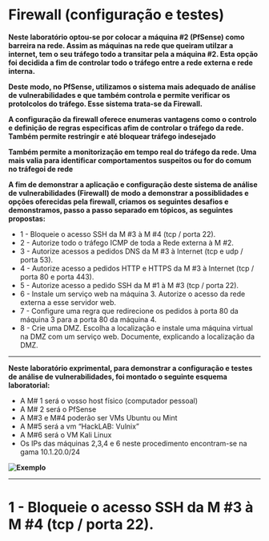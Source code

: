 # Firewall (configuração e testes)

**Neste laboratório optou-se por colocar a máquina #2 (PfSense) como barreira na rede. Assim as máquinas na rede que queiram utilzar a internet, tem o seu tráfego todo a transitar pela a máquina #2. Esta opção foi decidida a fim de controlar todo o tráfego entre a rede externa e rede interna.**

**Deste modo, no PfSense, utilizamos o sistema mais adequado de análise de vulnerabilidades e que também controla e permite verificar os protolcolos do tráfego. Esse sistema trata-se da Firewall.**

**A configuração da firewall oferece enumeras vantagens como o controlo e definição de regras especificas afim de controlar o tráfego da rede. Também permite restringir e até bloquear tráfego indesejado**

**Também permite a monitorização em tempo real do tráfego da rede. Uma mais valia para identificar comportamentos suspeitos ou for do comum no tráfegoi de rede**

**A fim de demonstrar a aplicação e configuração deste sistema de análise de vulnerabilidades (Firewall) de modo a demonstrar a possiblidades e opções oferecidas pela firewall, criamos os seguintes desafios e demonstramos, passo a passo separado em tópicos, as seguintes propostas:**

* 1 - Bloqueie o acesso SSH da M #3 à M #4 (tcp / porta 22). 
* 2 - Autorize todo o tráfego ICMP de toda a Rede externa à M #2. 
* 3 - Autorize acessos a pedidos DNS da M #3 à Internet (tcp e udp / porta 53).
* 4 - Autorize acesso a pedidos HTTP e HTTPS da M #3 à Internet (tcp / porta 80 e porta 443). 
* 5 - Autorize acesso a pedido SSH da M #1 à M #3 (tcp / porta 22).
* 6 - Instale um serviço web na máquina 3. Autorize o acesso da rede externa a esse servidor web.
* 7 - Configure uma regra que redirecione os pedidos à porta 80 da máquina 3 para a porta 80 da máquina 4. 
* 8 - Crie uma DMZ. Escolha a localização e instale uma máquina virtual na DMZ com um serviço web. Documente, explicando a localização da DMZ.

*** 

**Neste laboratório exprimental, para demonstrar a configuração e testes de análise de vulnerabilidades, foi montado o seguinte esquema laboratorial:**

* A M# 1 será o vosso host físico (computador pessoal)
* A M# 2 será o PfSense
* A M#3 e M#4 poderão ser VMs Ubuntu ou Mint
* A M#5 será a vm “HackLAB: Vulnix”
* A M#6 será o VM Kali Linux
* Os IPs das máquinas 2,3,4 e 6 neste procedimento encontram-se na gama 10.1.20.0/24 


**![Exemplo](https://github.com/Estevan1998/Sistemas-de-analise-de-vulnerabilidades/blob/main/images/Captura%20de%20ecr%C3%A3%202024-08-11%20202244.png)**

***

# 1 - Bloqueie o acesso SSH da M #3 à M #4 (tcp / porta 22). 



